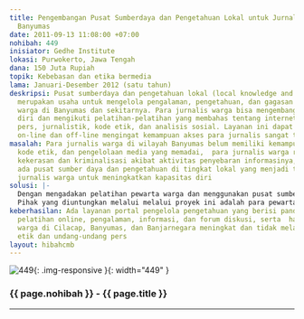 ```yaml
---
title: Pengembangan Pusat Sumberdaya dan Pengetahuan Lokal untuk Jurnalis Warga di
  Banyumas
date: 2011-09-13 11:08:00 +07:00
nohibah: 449
inisiator: Gedhe Institute
lokasi: Purwokerto, Jawa Tengah
dana: 150 Juta Rupiah
topik: Kebebasan dan etika bermedia
lama: Januari-Desember 2012 (satu tahun)
deskripsi: Pusat sumberdaya dan pengetahuan lokal (local knowledge and resource center)
  merupakan usaha untuk mengelola pengalaman, pengetahuan, dan gagasan tentang jurnalisme
  warga di Banyumas dan sekitarnya. Para jurnalis warga bisa mengembangkan kapasitas
  diri dan mengikuti pelatihan-pelatihan yang membahas tentang internet, blog, hukum
  pers, jurnalistik, kode etik, dan analisis sosial. Layanan ini dapat diakses secara
  on-line dan off-line mengingat kemampuan akses para jurnalis sangat terbatas.
masalah: Para jurnalis warga di wilayah Banyumas belum memiliki kemampuan teknik jurnalistik,
  kode etik, dan pengelolaan media yang memadai,  para jurnalis warga rawan menerima
  kekerasan dan kriminalisasi akibat aktivitas penyebaran informasinya, dan belum
  ada pusat sumber daya dan pengetahuan di tingkat lokal yang menjadi tempat bagi
  jurnalis warga untuk meningkatkan kapasitas diri
solusi: |-
  Dengan mengadakan pelatihan pewarta warga dan menggunakan pusat sumber daya dan pengetahuan jurnalis warga sebagai media pendukung,  mengembangkan layanan pusat sumber daya dan pengetahuan jurnalisme warga, dan  melakukan pengorganisasian dan kajian tentang hukum, etika, dan strategi advokasi bagi jurnalis warga.
  Pihak yang diuntungkan melalui melalui proyek ini adalah para pewarta warga di Cilacap, Banyumas, dan Banjarnegara yang tergabung dalam Bloger Banyumas, Suara Komunitas, Forum Warga, Peta Kampung, dan Wikipediawan Banyumas
keberhasilan: Ada layanan portal pengelola pengetahuan yang berisi panduan, tutorial,
  pelatihan online, pengalaman, informasi, dan forum diskusi, serta  hasil karya jurnalis
  warga di Cilacap, Banyumas, dan Banjarnegara meningkat dan tidak melanggar kode
  etik dan undang-undang pers
layout: hibahcmb
---
```


![449](/static/img/hibahcmb/449.png){: .img-responsive }{: width="449" }

### {{ page.nohibah }} - {{ page.title }}

---
